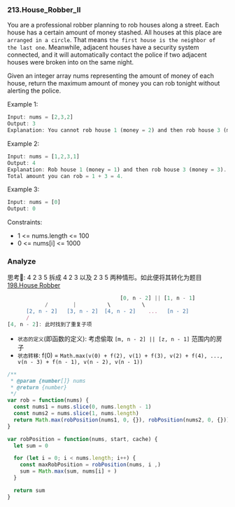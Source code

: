 ### 213.House_Robber_II

You are a professional robber planning to rob houses along a street. Each house has a certain amount of money stashed. All houses at this place are `arranged in a circle`. That means `the first house is the neighbor of the last one`. Meanwhile, adjacent houses have a security system connected, and it will automatically contact the police if two adjacent houses were broken into on the same night.

Given an integer array nums representing the amount of money of each house, return the maximum amount of money you can rob tonight without alerting the police.

Example 1:

```js
Input: nums = [2,3,2]
Output: 3
Explanation: You cannot rob house 1 (money = 2) and then rob house 3 (money = 2), because they are adjacent houses.
```

Example 2:

```js
Input: nums = [1,2,3,1]
Output: 4
Explanation: Rob house 1 (money = 1) and then rob house 3 (money = 3).
Total amount you can rob = 1 + 3 = 4.
```

Example 3:

```js
Input: nums = [0]
Output: 0
```

Constraints:
* 1 <= nums.length <= 100
* 0 <= nums[i] <= 1000

### Analyze

思考🤔: 4 2 3 5 拆成 4 2 3 以及 2 3 5 两种情形。如此便将其转化为题目 [198.House Robber](https://github.com/MuYunyun/blog/blob/main/LeetCode/198.House_Robber.md)

```js
                                    [0, n - 2] || [1, n - 1]
            /        |          \          \                                  /        |  ...      \
      [2, n - 2]   [3, n - 2]  [4, n - 2]    ...   [n - 2]                 [3, n - 1]     [4, n - 1]  ...  [n - 1]
      /
[4, n - 2]: 此时找到了重复子项
```

* `状态的定义`(即函数的定义): 考虑偷取 `[m, n - 2] || [z, n - 1]` 范围内的房子
* `状态转移`: f(0) = `Math.max(v(0) + f(2), v(1) + f(3), v(2) + f(4), ..., v(n - 3) + f(n - 1), v(n - 2), v(n - 1))`

```js
/**
 * @param {number[]} nums
 * @return {number}
 */
var rob = function(nums) {
  const nums1 = nums.slice(0, nums.length - 1)
  const nums2 = nums.slice(1, nums.length)
  return Math.max(robPosition(nums1, 0, {}), robPosition(nums2, 0, {}))
}

var robPosition = function(nums, start, cache) {
  let sum = 0

  for (let i = 0; i < nums.length; i++) {
    const maxRobPosition = robPosition(nums, i ,)
    sum = Math.max(sum, nums[i] + )
  }

  return sum
}
```